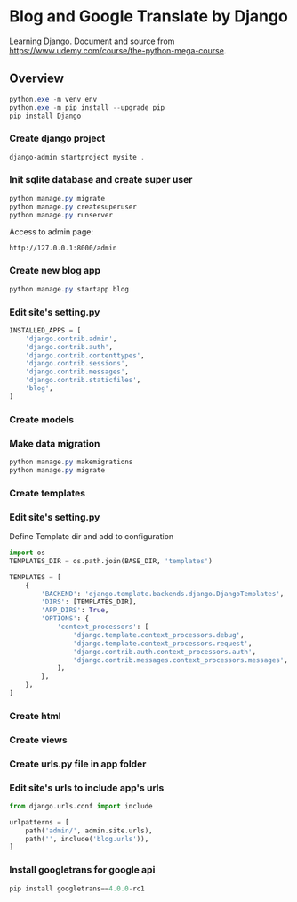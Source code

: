 # Blog and Google Translate by Django
Learning Django. Document and source from https://www.udemy.com/course/the-python-mega-course.

## Overview

```powershell
python.exe -m venv env
python.exe -m pip install --upgrade pip
pip install Django
```
### Create django project
```powershell
django-admin startproject mysite .
```

### Init sqlite database and create super user
```powershell
python manage.py migrate
python manage.py createsuperuser
python manage.py runserver
```

Access to admin page:
```
http://127.0.0.1:8000/admin
```

### Create new blog app
```powershell
python manage.py startapp blog
```

### Edit site's setting.py
```python
INSTALLED_APPS = [
    'django.contrib.admin',
    'django.contrib.auth',
    'django.contrib.contenttypes',
    'django.contrib.sessions',
    'django.contrib.messages',
    'django.contrib.staticfiles',
    'blog',
]

```

### Create models

### Make data migration
```powershell
python manage.py makemigrations
python manage.py migrate
```

### Create templates

### Edit site's setting.py
Define Template dir and add to configuration
```python
import os
TEMPLATES_DIR = os.path.join(BASE_DIR, 'templates')

TEMPLATES = [
    {
        'BACKEND': 'django.template.backends.django.DjangoTemplates',
        'DIRS': [TEMPLATES_DIR],
        'APP_DIRS': True,
        'OPTIONS': {
            'context_processors': [
                'django.template.context_processors.debug',
                'django.template.context_processors.request',
                'django.contrib.auth.context_processors.auth',
                'django.contrib.messages.context_processors.messages',
            ],
        },
    },
]
```

### Create html

### Create views

### Create urls.py file in app folder

### Edit site's urls to include app's urls
```python
from django.urls.conf import include

urlpatterns = [
    path('admin/', admin.site.urls),
    path('', include('blog.urls')),
]
```

### Install googletrans for google api 
```python
pip install googletrans==4.0.0-rc1
```
